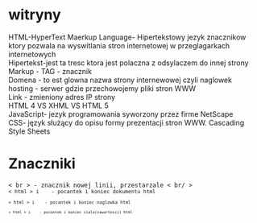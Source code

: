 # witryny
HTML-HyperText Maerkup Language- Hipertekstowy jezyk znacznikow ktory pozwala na wyswitlania stron internetowej w przeglagarkach internetowych <br>
Hipertekst-jest ta tresc ktora jest polaczna z odsylaczem do innej strony <br>
Markup - TAG - znacznik  <br>
Domena - to est glowna nazwa strony internewowej czyli naglowek <br>
hosting - serwer gdzie przechowojemy pliki stron WWW <br>
Link - zmieniony adres IP strony <br>
HTML 4 VS XHML VS HTML 5 <br>
JavaScript- jezyk programowania  syworzony przez firme NetScape <br>
CSS- język służący do opisu formy prezentacji stron WWW. Cascading Style Sheets <br>
<h1>Znaczniki</h1>
<code>< br > - znacznik nowej linii, przestarzale < br/ >
<code>< html > i </ html> </ head> </ code> - pocantek i koniec dokumentu html <br>
<code>< html > i </ html> </ head> </ code> - pocantek i koniec naglowka html <br>
<code>< html > i </ html> </ head> </ code> - pocantek i koniec ciala(zawartosci) html <br>
<br><br>
